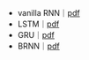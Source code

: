 - vanilla RNN｜[pdf](https://crl.ucsd.edu/~elman/Papers/fsit.pdf)
- LSTM｜[pdf](https://www.bioinf.jku.at/publications/older/2604.pdf)
- GRU｜[pdf](https://arxiv.org/pdf/1406.1078.pdf) 
- BRNN｜[pdf](https://www.researchgate.net/publication/3316656_Bidirectional_recurrent_neural_networks)
